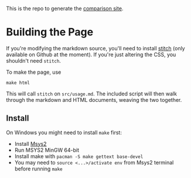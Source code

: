 This is the repo to generate the [comparison site](https://kiwi0fruit.github.io/pystitch/).

# Building the Page

If you're modifying the markdown source, you'll need to install
[stitch](https://github.com/kiwi0fruit/knitty) (only available on Github at the moment).
If you're just altering the CSS, you shouldn't need `stitch`.

To make the page, use

```
make html
```

This will call `stitch` on `src/usage.md`. The included script will then
walk through the markdown and HTML documents, weaving the two together.

## Install

On Windows you might need to install `make` first:

* Install [Msys2](http://www.msys2.org/)
* Run MSYS2 MinGW 64-bit
* Install make with `pacman -S make gettext base-devel`
* You may need to `source <...>/activate env` from Msys2 terminal before running `make`
